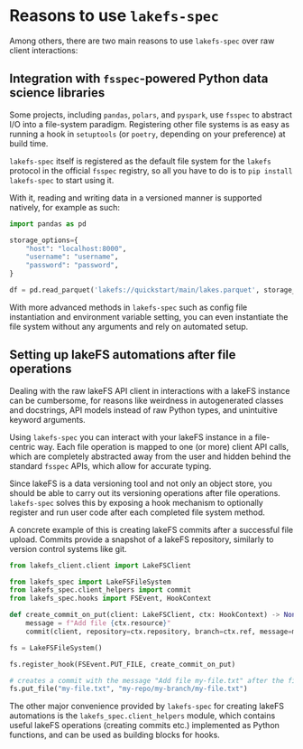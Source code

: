 # Reasons to use `lakefs-spec`

Among others, there are two main reasons to use `lakefs-spec` over raw client interactions:

## Integration with `fsspec`-powered Python data science libraries

Some projects, including `pandas`, `polars`, and `pyspark`, use `fsspec` to abstract I/O into a file-system paradigm.
Registering other file systems is as easy as running a hook in `setuptools` (or `poetry`, depending on your preference)
at build time.

`lakefs-spec` itself is registered as the default file system for the `lakefs` protocol in the official `fsspec` registry,
so all you have to do is to `pip install lakefs-spec` to start using it.

With it, reading and writing data in a versioned manner is supported natively, for example as such:

```python
import pandas as pd

storage_options={
    "host": "localhost:8000",
    "username": "username",
    "password": "password",
}

df = pd.read_parquet('lakefs://quickstart/main/lakes.parquet', storage_options=storage_options)
```

With more advanced methods in `lakefs-spec` such as config file instantiation and environment variable setting,
you can even instantiate the file system without any arguments and rely on automated setup.

## Setting up lakeFS automations after file operations

Dealing with the raw lakeFS API client in interactions with a lakeFS instance can be cumbersome, for reasons like
weirdness in autogenerated classes and docstrings, API models instead of raw Python types, and unintuitive keyword
arguments.

Using `lakefs-spec` you can interact with your lakeFS instance in a file-centric way. Each file operation is mapped to
one (or more) client API calls, which are completely abstracted away from the user and hidden behind the standard `fsspec`
APIs, which allow for accurate typing.

Since lakeFS is a data versioning tool and not only an object store, you should be able to carry out its versioning operations after
file operations. `lakefs-spec` solves this by exposing a hook mechanism to optionally register and run user code after each
completed file system method.

A concrete example of this is creating lakeFS commits after a successful file upload.
Commits provide a snapshot of a lakeFS repository, similarly to version control systems like git.

```python
from lakefs_client.client import LakeFSClient

from lakefs_spec import LakeFSFileSystem
from lakefs_spec.client_helpers import commit
from lakefs_spec.hooks import FSEvent, HookContext

def create_commit_on_put(client: LakeFSClient, ctx: HookContext) -> None:
    message = f"Add file {ctx.resource}"
    commit(client, repository=ctx.repository, branch=ctx.ref, message=message)

fs = LakeFSFileSystem()

fs.register_hook(FSEvent.PUT_FILE, create_commit_on_put)

# creates a commit with the message "Add file my-file.txt" after the file put.
fs.put_file("my-file.txt", "my-repo/my-branch/my-file.txt")
```

The other major convenience provided by `lakefs-spec` for creating lakeFS automations is the `lakefs_spec.client_helpers` module,
which contains useful lakeFS operations (creating commits etc.) implemented as Python functions, and can be used as building blocks for hooks.
